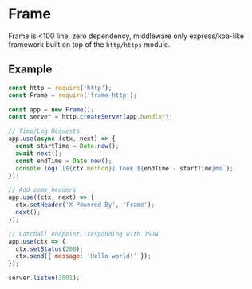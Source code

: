 # Frame

Frame is <100 line, zero dependency, middleware only express/koa-like framework built on top of the `http/https` module.

## Example

```javascript
const http = require('http');
const Frame = require('frame-http');

const app = new Frame();
const server = http.createServer(app.handler);

// Time/Log Requests
app.use(async (ctx, next) => {
  const startTime = Date.now();
  await next();
  const endTime = Date.now();
  console.log(`[${ctx.method}] Took ${endTime - startTime}ms`);
});

// Add some headers
app.use((ctx, next) => {
  ctx.setHeader('X-Powered-By', 'Frame');
  next();
});

// Catchall endpoint, responding with JSON
app.use(ctx => {
  ctx.setStatus(200);
  ctx.send({ message: 'Hello world!' });
});

server.listen(3001);
```
